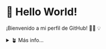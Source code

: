 # 👋 Hello World!
¡Bienvenido a mi perfil de GitHub! 👨‍💻 💡

<details>
  <summary>🪴 Más info...</summary>
  
  - Me gusta el sushi 🍣  
  - TikTok: [click me](https://www.tiktok.com/@senwy.exe)

</details>


<!---
seennwy/seennwy is a ✨ special ✨ repository because its `README.md` (this file) appears on your GitHub profile.
You can click the Preview link to take a look at your changes.
--->
